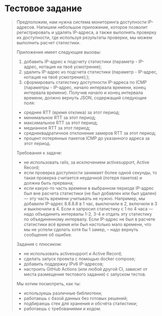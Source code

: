 # Тестовое задание

> Предположим, нам нужна система мониторинга доступности IP-адресов. Напишем небольшое приложение, которое позволит регистрировать и удалять IP-адреса, а также выполнять проверку их доступности, где используя результаты проверки, мы можем выполнить расчет статистики.
> 
> Приложение имеет следующие вызовы:
> 1) добавить IP-адрес к подсчету статистики (параметр - IP-адрес, нотация на твоё усмотрение);
> 2) удалить IP-адрес из подсчета статистики (параметр - IP-адрес, нотация на твоё усмотрение););
> 3) сформировать статистику доступности IP-адреса по ICMP (параметры - IP-адрес, начало интервала времени, конец интервала времени).
> Получив начало и конец интервала времени, должно вернуть JSON, содержащий следующие поля:
> - среднее RTT (время отклика) за этот период;
> - минимальное RTT за этот период;
> - максимальное RTT за этот период;
> - медианное RTT за этот период;
> - среднеквадратичное отклонение замеров RTT за этот период;
> - процент потерянных пакетов ICMP до указанного адреса за этот период.
> 
> Требования к задаче:
> - не использовать rails, за исключением activesupport, Active Record;
> - если проверка доступности занимает более одной секунды, то такая проверка считается неудачной (потеря пакетов) и должна быть прервана;
> - если какую-то часть времени в выбранном периоде IP-адрес был вне расчета статистики (не был добавлен или был удален) — эту часть времени учитывать не нужно. Например, мы добавили IP-адрес 8.8.8.8 в 1 час, выключили в 2, включили в 3 и выключили в 4. Если я запросил статистику с 1 по 4 часа — надо объединить интервалы 1-2, 3-4 и отдать эту статистику по объединенному интервалу. Если IP-адрес не был в расчете статистики всё время или был настолько мало времени, что мы не успели сделать хотя бы 1 замер, – надо вернуть сообщение об ошибке.
> 
> Задания с плюсиком:
> - не использовать activesupport и Active Record;
> - сделать запуск проекта с помощью docker compose;
> - добавить поддержку IPv6 IP-адресов;
> - настроить GitHub Actions (или любой другой CI, зависит от места размещения тестового задания) с запуском тестов.
> 
> Мы хотим посмотреть, как ты:
> - используешь различные библиотеки;
> - работаешь с базой данных без готовых решений;
> - подбираешь стек для хранения и обсчёта статистики;
> - работаешь с требованиями и кодом.
> 
> 

